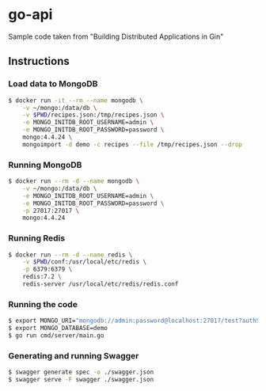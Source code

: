 # go-api
Sample code taken from "Building Distributed Applications in Gin"

## Instructions

### Load data to MongoDB
```bash
$ docker run -it --rm --name mongodb \
    -v ~/mongo:/data/db \
    -v $PWD/recipes.json:/tmp/recipes.json \
    -e MONGO_INITDB_ROOT_USERNAME=admin \
    -e MONGO_INITDB_ROOT_PASSWORD=password \
    mongo:4.4.24 \
    mongoimport -d demo -c recipes --file /tmp/recipes.json --drop
```

### Running MongoDB
```bash
$ docker run --rm -d --name mongodb \
    -v ~/mongo:/data/db \
    -e MONGO_INITDB_ROOT_USERNAME=admin \
    -e MONGO_INITDB_ROOT_PASSWORD=password \
    -p 27017:27017 \
    mongo:4.4.24
```

### Running Redis
```bash
$ docker run --rm -d --name redis \
    -v $PWD/conf:/usr/local/etc/redis \
    -p 6379:6379 \
    redis:7.2 \
    redis-server /usr/local/etc/redis/redis.conf
```

### Running the code
```bash
$ export MONGO_URI="mongodb://admin:password@localhost:27017/test?authSource=admin"
$ export MONGO_DATABASE=demo
$ go run cmd/server/main.go
```

### Generating and running Swagger
```bash
$ swagger generate spec -o ./swagger.json
$ swagger serve -F swagger ./swagger.json
```